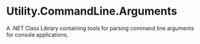 # Utility.CommandLine.Arguments
A .NET Class Library containing tools for parsing command line arguments for console applications.
